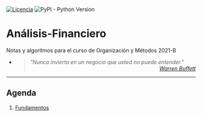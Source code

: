[![Licencia](https://img.shields.io/badge/license-MIT-blue.svg)](http://kmonsoor.mit-license.org/) ![PyPI - Python Version](https://img.shields.io/pypi/pyversions/matplotlib)

# Análisis-Financiero
Notas y algoritmos para el curso de Organización y Métodos 2021-B

* > <i>"Nunca invierta en un negocio que usted no puede entender."</i><br>
<cite style="display:block; text-align: right">[Warren Buffett](https://es.wikipedia.org/wiki/Warren_Buffett)</cite>


---
## Agenda
1. [Fundamentos][1]


[1]: https://github.com/GiancarloBenavides/Analisis-Financiero/tree/main/fundamentos.ipynb
